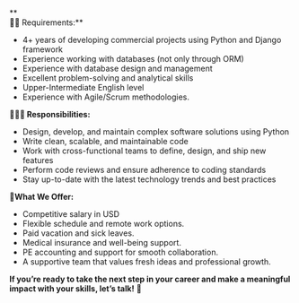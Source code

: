 **  
🕵️‍♂️ Requirements:**

  * 4+ years of developing commercial projects using Python and Django framework
  * Experience working with databases (not only through ORM)
  * Experience with database design and management
  * Excellent problem-solving and analytical skills
  * Upper-Intermediate English level
  * Experience with Agile/Scrum methodologies.   
  
  

**🧑🏻‍💻 Responsibilities:**

  * Design, develop, and maintain complex software solutions using Python
  * Write clean, scalable, and maintainable code
  * Work with cross-functional teams to define, design, and ship new features
  * Perform code reviews and ensure adherence to coding standards
  * Stay up-to-date with the latest technology trends and best practices  
  
  

💌**What We Offer:**

  * Competitive salary in USD 
  * Flexible schedule and remote work options.
  * Paid vacation and sick leaves.
  * Medical insurance and well-being support.
  * PE accounting and support for smooth collaboration.
  * A supportive team that values fresh ideas and professional growth.  
  
  

**If you’re ready to take the next step in your career and make a meaningful
impact with your skills, let’s talk!** 🙌
